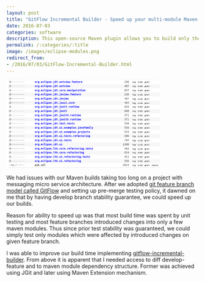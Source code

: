 ```yaml
---
layout: post
title: "GitFlow Incremental Builder - Speed up your multi-module Maven build"
date: 2016-07-03
categories: software
description: This open-source Maven plugin allows you to build only those modules that changed compared to a reference Git branch and and all their Maven dependents.
permalink: /:categories/:title
image: /images/eclipse-modules.png
redirect_from:
- /2016/07/03/GitFlow-Incremental-Builder.html 
---
```


<img title="An example of a multi-module project Eclipse JDT" alt="An example of a multi-module project Eclipse JDT" style="width: 80%; max-width: 900px" src="/images/eclipse-modules.png">

We had issues with our Maven builds taking too long on a project with messaging micro service architecture. After we adopted [git feature branch model called GitFlow](http://nvie.com/posts/a-successful-git-branching-model/) and setting up pre-merge testing policy, it dawned on me that by having develop branch stability guarantee, we could speed up our builds.

Reason for ability to speed up was that most build time was spent by unit testing and most feature branches introduced changes into only a few maven modules. Thus since prior test stability was guaranteed, we could simply test only modules which were affected by introduced changes on given feature branch.

I was able to improve our build time implementing [gitflow-incremental-builder](https://github.com/vackosar/gitflow-incremental-builder). From above it is apparent that I needed access to diff develop-feature and to maven module dependency structure. Former was achieved using JGit and later using Maven Extension mechanism.

